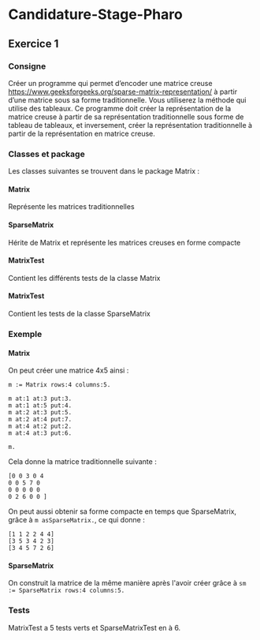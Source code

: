 # Candidature-Stage-Pharo

## Exercice 1
### Consigne
Créer un programme qui permet d’encoder une matrice creuse https://www.geeksforgeeks.org/sparse-matrix-representation/ à partir d’une matrice sous sa forme traditionnelle. Vous utiliserez la méthode qui utilise des tableaux. Ce programme doit créer la représentation de la matrice creuse à partir de sa représentation traditionnelle sous forme de tableau de tableaux, et inversement, créer la représentation traditionnelle à partir de la représentation en matrice creuse.
### Classes et package
Les classes suivantes se trouvent dans le package Matrix :
#### Matrix
Représente les matrices traditionnelles
#### SparseMatrix
Hérite de Matrix et représente les matrices creuses en forme compacte
#### MatrixTest
Contient les différents tests de la classe Matrix
#### MatrixTest
Contient les tests de la classe SparseMatrix
### Exemple
#### Matrix
On peut créer une matrice 4x5 ainsi :
```
m := Matrix rows:4 columns:5.

m at:1 at:3 put:3.
m at:1 at:5 put:4.
m at:2 at:3 put:5.
m at:2 at:4 put:7.
m at:4 at:2 put:2.
m at:4 at:3 put:6.

m.
```
Cela donne la matrice traditionnelle suivante :
```
[0 0 3 0 4
0 0 5 7 0
0 0 0 0 0
0 2 6 0 0 ]
```

On peut aussi obtenir sa forme compacte en temps que SparseMatrix, grâce à `m asSparseMatrix.`, ce qui donne :
```
[1 1 2 2 4 4]
[3 5 3 4 2 3]
[3 4 5 7 2 6]
```
#### SparseMatrix
On construit la matrice de la même manière après l'avoir créer grâce à `sm := SparseMatrix rows:4 columns:5.`
### Tests
MatrixTest a 5 tests verts et SparseMatrixTest en à 6.
